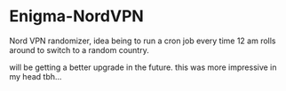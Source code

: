 # Enigma-NordVPN
Nord VPN randomizer, idea being to run a cron job every time 12 am rolls around to switch to a random country.

will be getting a better upgrade in the future. this was more impressive in my head tbh...
